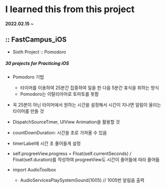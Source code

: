 # I learned this from this project
#### 2022.02.15 ~

## :: FastCampus_iOS

- Sixth Project :: Pomodoro

##### 30 projects for Practicing iOS


* Pomodoro 기법
    - 타이머를 이용하여 25분간 집중하여 일을 한 다음 5분간 휴식을 취하는 방식
    - Pomodoro는 이탈리아어로 토마토를 뜻함
    
* 꼭 25분이 아닌 타이머에서 원하는 시간을 설정해서 시간이 지나면 알림이 울리는 타이머를 만들 것
* DispatchSourceTimer, UIView Animation을 활용할 것

* countDownDuration: 시간을 초로 가져올 수 있음

* timerLabel에 시간 초 줄어들게 설정
* self.progreeView.progress = Float(self.currentSeconds) / Float(self.duration)를 작성하여 progreeView도 시간이 줄어듦에 따라 줄어듦
* import AudioToolbox
    - AudioServicesPlaySystemSound(1005) // 1005번 알림음 출력

